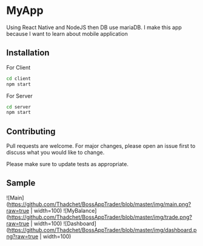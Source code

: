 # MyApp

Using React Native and NodeJS then DB use mariaDB. I make this app because I want to learn about mobile application 

## Installation

For Client

```bash
cd client
npm start
```
For Server

```bash
cd server
npm start
```


## Contributing
Pull requests are welcome. For major changes, please open an issue first to discuss what you would like to change.

Please make sure to update tests as appropriate.

## Sample

![Main](https://github.com/Thadchet/BossAppTrader/blob/master/img/main.png?raw=true | width=100)
![MyBalance](https://github.com/Thadchet/BossAppTrader/blob/master/img/trade.png?raw=true | width=100)
![Dashboard](https://github.com/Thadchet/BossAppTrader/blob/master/img/dashboard.png?raw=true | width=100)